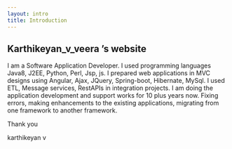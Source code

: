 ```yaml
---
layout: intro
title: Introduction
---
```


## Karthikeyan_v_veera &rsquo;s website

I am a Software Application Developer. I used programming languages Java8, J2EE, Python, Perl, Jsp, js. I prepared web applications in MVC designs using Angular, Ajax, JQuery, Spring-boot, Hibernate, MySql. I used ETL, Message services, RestAPIs in integration projects. I am doing the application development and support works for 10 plus years now. Fixing errors, making enhancements to the existing applications, migrating from one framework to another framework.

Thank you

karthikeyan v
